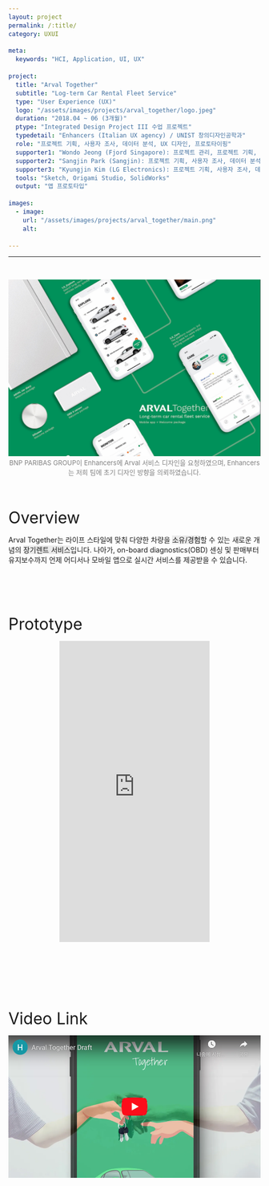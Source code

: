 ```yaml
---
layout: project
permalink: /:title/
category: UXUI

meta:
  keywords: "HCI, Application, UI, UX"

project:
  title: "Arval Together"
  subtitle: "Log-term Car Rental Fleet Service"
  type: "User Experience (UX)"
  logo: "/assets/images/projects/arval_together/logo.jpeg"
  duration: "2018.04 ~ 06 (3개월)"
  ptype: "Integrated Design Project III 수업 프로젝트"
  typedetail: "Enhancers (Italian UX agency) / UNIST 창의디자인공학과"
  role: "프로젝트 기획, 사용자 조사, 데이터 분석, UX 디자인, 프로토타이핑"
  supporter1: "Wondo Jeong (Fjord Singapore): 프로젝트 관리, 프로젝트 기획, 사용자 조사, 데이터 모델링, UI 디자인, 프로토타이핑"
  supporter2: "Sangjin Park (Sangjin): 프로젝트 기획, 사용자 조사, 데이터 분석, 제품 디자인"
  supporter3: "Kyungjin Kim (LG Electronics): 프로젝트 기획, 사용자 조사, 데이터 모델링, 패키지 디자인"
  tools: "Sketch, Origami Studio, SolidWorks"
  output: "앱 프로토타입"

images:
  - image:
    url: "/assets/images/projects/arval_together/main.png"
    alt:

---
```

---
<br>
<p align="center">
  <img src="/assets/images/projects/arval_together/intro.jpg">
  <br>
  <font size="2em" color="gray">BNP PARIBAS GROUP이 Enhancers에 Arval 서비스 디자인을 요청하였으며, Enhancers는 저희 팀에 초기 디자인 방향을 의뢰하였습니다.</font>
</p>
<br><br>

<font size="6em">Overview</font>
<br>

Arval Together는 라이프 스타일에 맞춰 다양한 차량을 <span style="background-color:#EBEBEB">소유/경험</span>할 수 있는 새로운 개념의 <span style="background-color:#EBEBEB">장기렌트 서비스</span>입니다.
나아가, on-board diagnostics(OBD) 센싱 및 판매부터 유지보수까지 언제 어디서나 모바일 앱으로 실시간 서비스를 제공받을 수 있습니다.
<br><br><br><br><br><br>

<font size="6em">Prototype</font>
<br>
<p align="center">
  <iframe src="https://marvelapp.com/prototype/6gj668d?emb=1&iosapp=false&frameless=false" height="600" allowTransparency="true" frameborder="0"></iframe>
</p>
<br><br><br><br><br><br>

<font size="6em">Video Link</font>
<br>

<p align="center">
  <a href="https://youtu.be/3FZ_RAmCaQQ">
  <img src="/assets/images/projects/arval_together/video.png">
  </a>
</p>  
<br><br><br><br><br><br>

